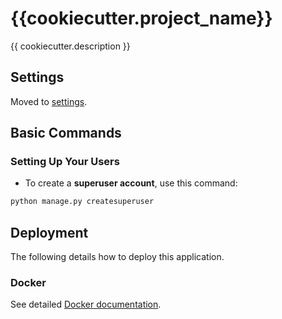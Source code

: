 # {{cookiecutter.project_name}}

{{ cookiecutter.description }}

## Settings

Moved to [settings](./docs/settings.md).

## Basic Commands

### Setting Up Your Users

- To create a **superuser account**, use this command:

```bash
python manage.py createsuperuser
```

## Deployment

The following details how to deploy this application.

### Docker

See detailed [Docker documentation](./docs/docker.md).

